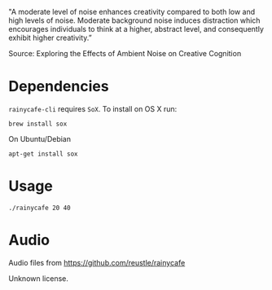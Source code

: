 "A moderate level of noise enhances creativity compared to both low and high
levels of noise. Moderate background noise induces distraction which encourages
individuals to think at a higher, abstract level, and consequently exhibit
higher creativity.”

Source: Exploring the Effects of Ambient Noise on Creative Cognition

# Dependencies

`rainycafe-cli` requires `SoX`. To install on OS X run:

```
brew install sox
```

On Ubuntu/Debian

```
apt-get install sox
```

# Usage

```
./rainycafe 20 40
```

# Audio

Audio files from https://github.com/reustle/rainycafe

Unknown license.
